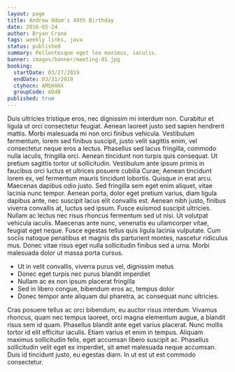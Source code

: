```yaml
---
layout: page
title: Andrew Odom's 49th Birthday
date: 2016-05-24
author: Bryan Crane
tags: weekly links, java
status: published
summary: Pellentesque eget leo maximus, iaculis.
banner: images/banner/meeting-01.jpg
booking:
  startDate: 03/27/2019
  endDate: 03/31/2019
  ctyhocn: AMSHXHX
  groupCode: AO4B
published: true
---
```

Duis ultricies tristique eros, nec dignissim mi interdum non. Curabitur et ligula ut orci consectetur feugiat. Aenean laoreet justo sed sapien hendrerit mattis. Morbi malesuada mi non orci finibus vehicula. Vestibulum fermentum, lorem sed finibus suscipit, justo velit sagittis enim, vel consectetur neque eros a lectus. Phasellus sed lacus fringilla, commodo nulla iaculis, fringilla orci. Aenean tincidunt non turpis quis consequat. Ut pretium sagittis tortor ut sollicitudin. Vestibulum ante ipsum primis in faucibus orci luctus et ultrices posuere cubilia Curae; Aenean tincidunt lorem ex, vel fermentum mauris tincidunt lobortis. Quisque in erat arcu.
Maecenas dapibus odio justo. Sed fringilla sem eget enim aliquet, vitae lacinia nunc tempor. Aenean porta, dolor eget pretium varius, diam ligula dapibus ante, nec suscipit lacus elit convallis est. Aenean nibh justo, finibus viverra convallis at, luctus sed ipsum. Fusce euismod suscipit ultricies. Nullam ac lectus nec risus rhoncus fermentum sed ut nisi. Ut volutpat vehicula iaculis. Maecenas ante nunc, venenatis eu ullamcorper vitae, feugiat eget neque. Fusce egestas tellus quis ligula lacinia vulputate. Cum sociis natoque penatibus et magnis dis parturient montes, nascetur ridiculus mus. Donec vitae risus eget nulla sollicitudin finibus sed a urna. Morbi malesuada dolor ut massa porta cursus.

* Ut in velit convallis, viverra purus vel, dignissim metus
* Donec eget turpis nec purus blandit imperdiet
* Nullam ac ex non ipsum placerat fringilla
* Sed in libero congue, bibendum eros ac, tempus dolor
* Donec tempor ante aliquam dui pharetra, ac consequat nunc ultricies.

Cras posuere tellus ac orci bibendum, eu auctor risus interdum. Vivamus rhoncus, quam nec tempus laoreet, orci magna elementum augue, a blandit risus sem id quam. Phasellus blandit ante eget varius placerat. Nunc mollis tortor id elit efficitur iaculis. Etiam varius et enim in tempus. Aliquam maximus sollicitudin felis, eget accumsan libero suscipit ac. Phasellus sollicitudin velit eget ex imperdiet, sit amet malesuada neque accumsan. Duis id tincidunt justo, eu egestas diam. In ut est ut est commodo consectetur.
